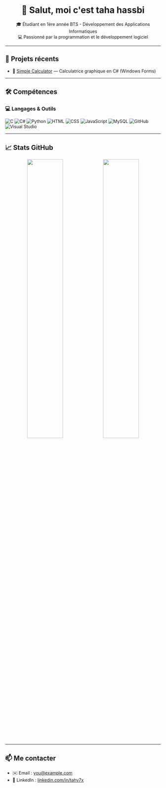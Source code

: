 <h1 align="center">👋 Salut, moi c'est taha hassbi</h1>

<p align="center">
  🎓 Étudiant en 1ère année BTS - Développement des Applications Informatiques<br>
  💻 Passionné par la programmation et le développement logiciel<br>
</p>

---

## 🚀 Projets récents

- 🎯 [Simple Calculator](https://github.com/tahv7x/Simple-Calculator) — Calculatrice graphique en C# (Windows Forms)
  
---

## 🛠️ Compétences

### 💻 Langages & Outils
![C](https://img.shields.io/badge/-C-00599C?style=flat&logo=c&logoColor=white)
![C#](https://img.shields.io/badge/-C%23-239120?style=flat&logo=c-sharp&logoColor=white)
![Python](https://img.shields.io/badge/-Python-3776AB?style=flat&logo=python&logoColor=white)
![HTML](https://img.shields.io/badge/-HTML5-E34F26?style=flat&logo=html5&logoColor=white)
![CSS](https://img.shields.io/badge/-CSS3-1572B6?style=flat&logo=css3&logoColor=white)
![JavaScript](https://img.shields.io/badge/-JavaScript-F7DF1E?style=flat&logo=javascript&logoColor=black)
![MySQL](https://img.shields.io/badge/-MySQL-4479A1?style=flat&logo=mysql&logoColor=white)
![GitHub](https://img.shields.io/badge/-GitHub-181717?style=flat&logo=github&logoColor=white)
![Visual Studio](https://img.shields.io/badge/-Visual%20Studio-5C2D91?style=flat&logo=visualstudio&logoColor=white)

---

## 📈 Stats GitHub

<p align="center">
  <img src="https://github-readme-stats.vercel.app/api?username=tahv7x&show_icons=true&theme=tokyonight" width="48%" />
  <img src="https://github-readme-streak-stats.herokuapp.com/?user=tahv7x&theme=tokyonight" width="48%" />
</p>

---

## 📫 Me contacter

- ✉️ Email : you@example.com
- 💼 LinkedIn : [linkedin.com/in/tahv7x](https://linkedin.com/in/tahv7x)
